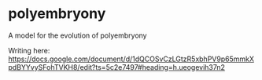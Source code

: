 # polyembryony
A model for the evolution of polyembryony

Writing here: https://docs.google.com/document/d/1dQCOSvCzLGtzR5xbhPV9p65mmkXpdBYYvySFohTVKH8/edit?ts=5c2e7497#heading=h.ueogevih37n2 